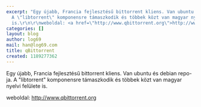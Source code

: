 ```yaml
---
excerpt: "Egy újabb, Francia fejlesztésű bittorrent kliens. Van ubuntu és debian repo-ja.
  A \"libtorrent\" komponensre támaszkodik és többek közt van magyar nyelvi felülete
  is.\r\n\r\nweboldal: <a href=\"http://www.qbittorrent.org\">http://www.qbittorrent.org</a>\r\n"
categories: []
layout: blog
author: log69
mail: han@log69.com
title: qBittorrent
created: 1189277362
---
```

Egy újabb, Francia fejlesztésű bittorrent kliens. Van ubuntu és debian repo-ja. A "libtorrent" komponensre támaszkodik és többek közt van magyar nyelvi felülete is.

weboldal: <a href="http://www.qbittorrent.org">http://www.qbittorrent.org</a>
